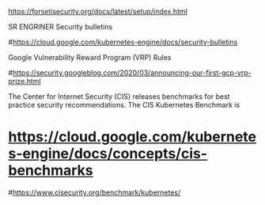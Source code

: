 https://forsetisecurity.org/docs/latest/setup/index.html

SR ENGRINER
Security bulletins

#https://cloud.google.com/kubernetes-engine/docs/security-bulletins


Google Vulnerability Reward Program (VRP) Rules

#https://security.googleblog.com/2020/03/announcing-our-first-gcp-vrp-prize.html



The Center for Internet Security (CIS) releases benchmarks for best practice security recommendations. The CIS Kubernetes Benchmark is
# https://cloud.google.com/kubernetes-engine/docs/concepts/cis-benchmarks
#https://www.cisecurity.org/benchmark/kubernetes/
